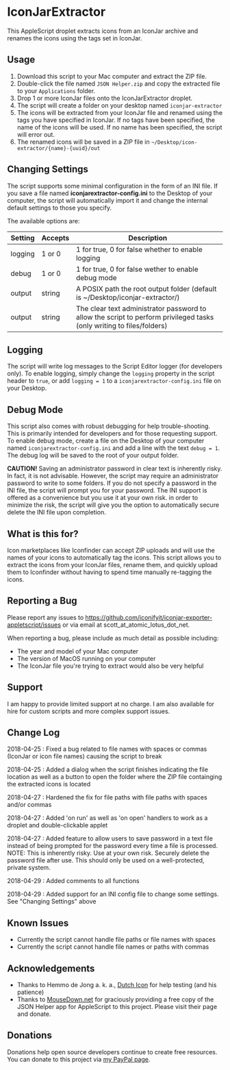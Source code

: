 # IconJarExtractor

This AppleScript droplet extracts icons from an IconJar archive and renames the icons using the tags set in IconJar.

## Usage

1. Download this script to your Mac computer and extract the ZIP file. 
2. Double-click the file named `JSON Helper.zip` and copy the extracted file to your `Applications` folder.
3. Drop 1 or more IconJar files onto the IconJarExtractor droplet.
4. The script will create a folder on your desktop named `iconjar-extractor`
5. The icons will be extracted from your IconJar file and renamed using the tags you have specified in IconJar. If no tags have been specified, the name of the icons will be used. If no name has been specified, the script will error out.
6. The renamed icons will be saved in a ZIP file in `~/Desktop/icon-extractor/{name}-{uuid}/out`

## Changing Settings

The script supports some minimal configuration in the form of an INI file. If you save a file named **iconjarextractor-config.ini** to the Desktop of your computer, the script will automatically import it and change the internal default settings to those you specify. 

The available options are:
| Setting        | Accepts      | Description  |
| ------------- | ------------- | --------------------------------------------------------------------------------------------------------------------- |
| logging       | 1 or 0        | 1 for true, 0 for false whether to enable logging |
| debug         | 1 or 0        | 1 for true, 0 for false wether to enable debug mode |
| output        | string        | A POSIX path the root output folder (default is ~/Desktop/iconjar-extractor/) |
| output        | string        | The clear text administrator password to allow the script to perform privileged tasks (only writing to files/folders) |

## Logging

The script will write log messages to the Script Editor logger (for developers only). To enable logging, simply change the `logging` property in the script header to `true`, or add `logging = 1` to a `iconjarextractor-config.ini` file on your Desktop.

## Debug Mode

This script also comes with robust debugging for help trouble-shooting. This is primarily intended for developers and for those requesting support. To enable debug mode, create a file on the Desktop of your computer named `iconjarextractor-config.ini` and add a line with the text `debug = 1`. The debug log will be saved to the root of your output folder.
**CAUTION!** Saving an administrator password in clear text is inherently risky. In fact, it is not advisable. However, the script may require an administrator password to write to some folders. If you do not specify a password in the INI file, the script will prompt you for your password. The INI support is offered as a convenience but you use it at your own risk. in order to minimize the risk, the script will give you the option to automatically secure delete the INI file upon completion.

## What is this for?

Icon marketplaces like Iconfinder can accept ZIP uploads and will use the names of your icons to automatically tag the icons. This script allows you to extract the icons from your IconJar files, rename them, and quickly upload them to Iconfinder without having to spend time manually re-tagging the icons.

## Reporting a Bug

Please report any issues to https://github.com/iconifyit/iconjar-exporter-appletscript/issues or via email at scott_at_atomic_lotus_dot_net.

When reporting a bug, please include as much detail as possible including:

- The year and model of your Mac computer
- The version of MacOS running on your computer
- The IconJar file you're trying to extract would also be very helpful

## Support

I am happy to provide limited support at no charge. I am also available for hire for custom scripts and more complex support issues.

## Change Log
2018-04-25 : Fixed a bug related to file names with spaces or commas (IconJar or icon file names) causing the script to break

2018-04-25 : Added a dialog when the script finishes indicating the file location as well as a button to open the folder where the ZIP file containging the extracted icons is located

2018-04-27 : Hardened the fix for file paths with file paths with spaces and/or commas

2018-04-27 : Added 'on run' as well as 'on open' handlers to work as a droplet and double-clickable applet

2018-04-27 : Added feature to allow users to save password in a text file instead of being prompted for the password every time a file is processed. NOTE: This is inherently risky. Use at your own risk. Securely delete the password file after use. This should only be used on a well-protected, private system.

2018-04-29 : Added comments to all functions

2018-04-29 : Added support for an INI config file to change some settings. See "Changing Settings" above

## Known Issues
- Currently the script cannot handle file paths or file names with spaces
- Currently the script cannot handle file names or paths with commas

## Acknowledgements
- Thanks to Hemmo de Jong a. k. a., [Dutch Icon](https://twitter.com/dutchicon) for help testing (and his patience)
- Thanks to [MouseDown.net](http://www.mousedown.net/mouseware/JSONHelper.html) for graciously providing a free copy of the JSON Helper app for AppleScript to this project. Please visit their page and donate.

## Donations

Donations help open source developers continue to create free resources. You can donate to this project via [my PayPal page](https://paypal.me/iconify).
